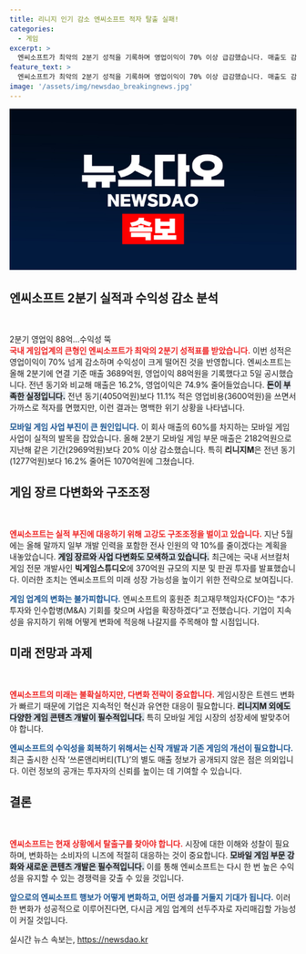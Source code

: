 ```yaml
---
title: 리니지 인기 감소 엔씨소프트 적자 탈출 실패!
categories:
  - 게임
excerpt: >
  엔씨소프트가 최악의 2분기 성적을 기록하며 영업이익이 70% 이상 급감했습니다. 매출도 감소세로, 구조조정과 사업다각화에 나선 엔씨소프트의 향후 행보가 주목받고 있습니다.
feature_text: >
  엔씨소프트가 최악의 2분기 성적을 기록하며 영업이익이 70% 이상 급감했습니다. 매출도 감소세로, 구조조정과 사업다각화에 나선 엔씨소프트의 향후 행보가 주목받고 있습니다.
image: '/assets/img/newsdao_breakingnews.jpg'
---
```


<p><img src="/assets/img/newsdao_breakingnews.jpg" alt="bookingtag 속보" /></p>

<h2 data-ke-size="size26">엔씨소프트 2분기 실적과 수익성 감소 분석</h2>

<p data-ke-size="size16">&nbsp;</p> 

<p>2분기 영업익 88억…수익성 뚝<br>
<b><span style="color: #ee2323;">국내 게임업계의 큰형인 엔씨소프트가 최악의 2분기 성적표를 받았습니다.</span></b> 이번 성적은 영업이익이 70% 넘게 감소하며 수익성이 크게 떨어진 것을 반영합니다. 엔씨소프트는 올해 2분기에 연결 기준 매출 3689억원, 영업이익 88억원을 기록했다고 5일 공시했습니다. 전년 동기와 비교해 매출은 16.2%, 영업이익은 74.9% 줄어들었습니다. <b><span style="background-color: #21538527;">돈이 부족한 실정입니다.</span></b> 전년 동기(4050억원)보다 11.1% 적은 영업비용(3600억원)을 쓰면서 가까스로 적자를 면했지만, 이런 결과는 명백한 위기 상황을 나타냅니다.</p>

<p><b><span style="color: #1a5490;">모바일 게임 사업 부진이 큰 원인입니다.</span></b> 이 회사 매출의 60%를 차지하는 모바일 게임 사업이 실적의 발목을 잡았습니다. 올해 2분기 모바일 게임 부문 매출은 2182억원으로 지난해 같은 기간(2969억원)보다 20% 이상 감소했습니다. 특히 <b>리니지M</b>은 전년 동기(1277억원)보다 16.2% 줄어든 1070억원에 그쳤습니다.</p>

<h2 data-ke-size="size26">게임 장르 다변화와 구조조정</h2>

<p data-ke-size="size16">&nbsp;</p> 

<p><b><span style="color: #ee2323;">엔씨소프트는 실적 부진에 대응하기 위해 고강도 구조조정을 벌이고 있습니다.</span></b> 지난 5월에는 올해 말까지 일부 개발 인력을 포함한 전사 인원의 약 10%를 줄이겠다는 계획을 내놓았습니다. <b><span style="background-color: #21538527;">게임 장르와 사업 다변화도 모색하고 있습니다.</span></b> 최근에는 국내 서브컬처 게임 전문 개발사인 <b>빅게임스튜디오</b>에 370억원 규모의 지분 및 판권 투자를 발표했습니다. 이러한 조치는 엔씨소프트의 미래 성장 가능성을 높이기 위한 전략으로 보여집니다.</p>

<p><b><span style="color: #1a5490;">게임 업계의 변화는 불가피합니다.</span></b> 엔씨소프트의 홍원준 최고재무책임자(CFO)는 “추가 투자와 인수합병(M&amp;A) 기회를 찾으며 사업을 확장하겠다”고 전했습니다. 기업이 지속성을 유지하기 위해 어떻게 변화에 적응해 나갈지를 주목해야 할 시점입니다.</p>

<h2 data-ke-size="size26">미래 전망과 과제</h2>

<p data-ke-size="size16">&nbsp;</p> 

<p><b><span style="color: #ee2323;">엔씨소프트의 미래는 불확실하지만, 다변화 전략이 중요합니다.</span></b> 게임시장은 트렌드 변화가 빠르기 때문에 기업은 지속적인 혁신과 유연한 대응이 필요합니다. <b><span style="background-color: #21538527;">리니지M 외에도 다양한 게임 콘텐츠 개발이 필수적입니다.</span></b> 특히 모바일 게임 시장의 성장세에 발맞추어야 합니다.</p>

<p><b><span style="color: #1a5490;">엔씨소프트의 수익성을 회복하기 위해서는 신작 개발과 기존 게임의 개선이 필요합니다.</span></b> 최근 출시한 신작 ‘쓰론앤리버티(TL)’의 별도 매출 정보가 공개되지 않은 점은 의외입니다. 이런 정보의 공개는 투자자의 신뢰를 높이는 데 기여할 수 있습니다.</p>

<h2 data-ke-size="size26">결론</h2>

<p data-ke-size="size16">&nbsp;</p> 

<p><b><span style="color: #ee2323;">엔씨소프트는 현재 상황에서 탈출구를 찾아야 합니다.</span></b> 시장에 대한 이해와 성찰이 필요하며, 변화하는 소비자의 니즈에 적절히 대응하는 것이 중요합니다. <b><span style="background-color: #21538527;">모바일 게임 부문 강화와 새로운 콘텐츠 개발은 필수적입니다.</span></b> 이를 통해 엔씨소프트는 다시 한 번 높은 수익성을 유지할 수 있는 경쟁력을 갖출 수 있을 것입니다.</p>

<p><b><span style="color: #1a5490;">앞으로의 엔씨소프트 행보가 어떻게 변화하고, 어떤 성과를 거둘지 기대가 됩니다.</span></b> 이러한 변화가 성공적으로 이루어진다면, 다시금 게임 업계의 선두주자로 자리매김할 가능성이 커질 것입니다.</p>
실시간 뉴스 속보는, <a href="https://newsdao.kr" rel="dofollow">https://newsdao.kr</a>


